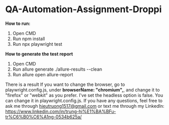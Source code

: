 # QA-Automation-Assignment-Droppi
**How to run:**
1. Open CMD
2. Run npm install
3. Run npx playwright test

**How to generate the test report**
1. Open CMD
2. Run allure generate ./allure-results --clean
3. Run allure open allure-report

There is a result
If you want to change the browser, go to playwright.config.js, under **browserName: "chromium",**, and change it to "firefox" or "webkit" as you prefer.
I've set the headless option is false. You can change it in playwright.config.js.
If you have any questions, feel free to ask me through hieutruong1517@gmail.com or text me through my LinkedIn: https://www.linkedin.com/in/trung-hi%E1%BA%BFu-tr%C6%B0%C6%A1ng-0534b625a/
